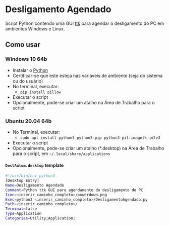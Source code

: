 # Desligamento Agendado

Script Python contendo uma GUI [ttk](https://docs.python.org/3/library/tkinter.ttk.html) para agendar o desligamento do PC em ambientes Windows e Linux.

## Como usar

### Windows 10 64b

- Instalar o [Python](https://www.python.org/downloads/)
- Certificar-se que este esteja nas variáveis de ambiente (seja do sistema ou do usuário)
- No terminal, executar:
  - `pip install pillow`
- Executar o script
- Opcionalmente, pode-se criar um atalho na Área de Trabalho para o script

### Ubuntu 20.04 64b

- No Terminal, executar:
  - `sudo apt install python3 python3-pip python3-pil.imagetk idle3`
- Executar o script
- Opcionalmente, pode-se criar um atalho (*.desktop) na Área de Trabalho para
  o script, em `~/.local/share/applications`

#### `DeslAutom.desktop` template

```bash
#!/usr/bin/env python3
[Desktop Entry]
Name=Desligamento Agendado
Comment=Python ttk GUI para agendamento do desligamento do PC
Icon=<inserir_caminho_completo>/powerdown.png
Exec=python3 <inserir_caminho_completo>/DesligamentoAgendado.py
Path=<inserir_caminho_completo>/
Terminal=false
Type=Application
Categories=Utility;Application;
```
